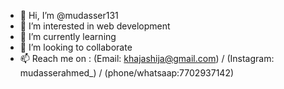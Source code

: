 - 👋 Hi, I’m @mudasser131
- 👀 I’m interested in web development 
- 🌱 I’m currently learning 
- 💞️ I’m looking to collaborate
- 📫 Reach me on : (Email: khajashija@gmail.com) / (Instagram: mudasserahmed_) / (phone/whatsaap:7702937142)

<!---
mudasser131/mudasser131 is a ✨ special ✨ repository because its `README.md` (this file) appears on your GitHub profile.
You can click the Preview link to take a look at your changes.
--->

